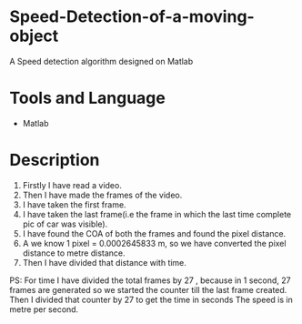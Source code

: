 # Speed-Detection-of-a-moving-object
A Speed detection algorithm designed on Matlab

# Tools and Language
- Matlab

# Description
1) Firstly I have read a video.
2) Then I have made the frames of the video.
3) I have taken the first frame.
4) I have taken the last frame(i.e the frame in which the last time complete pic of car was visible).
5) I have found the COA of both the frames and found the pixel distance.
6) A we know 1 pixel = 0.0002645833 m, so we have converted the pixel distance to metre distance.
7) Then I have divided that distance with time.

PS: For time I have divided the total frames by 27 , because in 1 second, 27 frames are generated so we started the counter till the last frame created. Then I divided that counter by 27 to get the time in seconds The speed is in metre per second.
